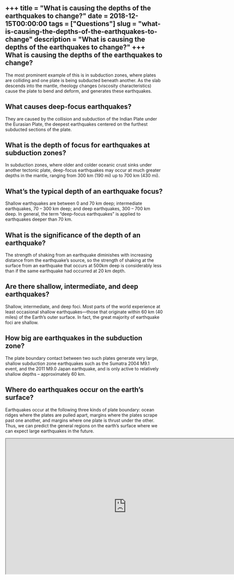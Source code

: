 +++
title = "What is causing the depths of the earthquakes to change?"
date = 2018-12-15T00:00:00
tags = ["Questions"]
slug = "what-is-causing-the-depths-of-the-earthquakes-to-change"
description = "What is causing the depths of the earthquakes to change?"
+++
What is causing the depths of the earthquakes to change?
--------------------------------------------------------

The most prominent example of this is in subduction zones, where plates are colliding and one plate is being subducted beneath another. As the slab descends into the mantle, rheology changes (viscosity characteristics) cause the plate to bend and deform, and generates these earthquakes.

What causes deep-focus earthquakes?
-----------------------------------

They are caused by the collision and subduction of the Indian Plate under the Eurasian Plate, the deepest earthquakes centered on the furthest subducted sections of the plate.

What is the depth of focus for earthquakes at subduction zones?
---------------------------------------------------------------

In subduction zones, where older and colder oceanic crust sinks under another tectonic plate, deep-focus earthquakes may occur at much greater depths in the mantle, ranging from 300 km (190 mi) up to 700 km (430 mi).

What’s the typical depth of an earthquake focus?
------------------------------------------------

Shallow earthquakes are between 0 and 70 km deep; intermediate earthquakes, 70 – 300 km deep; and deep earthquakes, 300 – 700 km deep. In general, the term “deep-focus earthquakes” is applied to earthquakes deeper than 70 km.

What is the significance of the depth of an earthquake?
-------------------------------------------------------

The strength of shaking from an earthquake diminishes with increasing distance from the earthquake’s source, so the strength of shaking at the surface from an earthquake that occurs at 500km deep is considerably less than if the same earthquake had occurred at 20 km depth.

Are there shallow, intermediate, and deep earthquakes?
------------------------------------------------------

Shallow, intermediate, and deep foci. Most parts of the world experience at least occasional shallow earthquakes—those that originate within 60 km (40 miles) of the Earth’s outer surface. In fact, the great majority of earthquake foci are shallow.

How big are earthquakes in the subduction zone?
-----------------------------------------------

The plate boundary contact between two such plates generate very large, shallow subduction zone earthquakes such as the Sumatra 2004 M9.1 event, and the 2011 M9.0 Japan earthquake, and is only active to relatively shallow depths – approximately 60 km.

Where do earthquakes occur on the earth’s surface?
--------------------------------------------------

Earthquakes occur at the following three kinds of plate boundary: ocean ridges where the plates are pulled apart, margins where the plates scrape past one another, and margins where one plate is thrust under the other. Thus, we can predict the general regions on the earth’s surface where we can expect large earthquakes in the future.

<iframe allow="accelerometer; autoplay; clipboard-write; encrypted-media; gyroscope; picture-in-picture" allowfullscreen="" class="__youtube_prefs__  epyt-is-override  no-lazyload" data-no-lazy="1" data-origheight="433" data-origwidth="770" data-skipgform_ajax_framebjll="" height="433" id="_ytid_61323" loading="lazy" src="https://www.youtube.com/embed/j1rcpx-QZqA?enablejsapi=1&autoplay=0&cc_load_policy=0&cc_lang_pref=&iv_load_policy=1&loop=0&modestbranding=0&rel=1&fs=1&playsinline=0&autohide=2&theme=dark&color=red&controls=1&" title="YouTube player" width="770"></iframe>